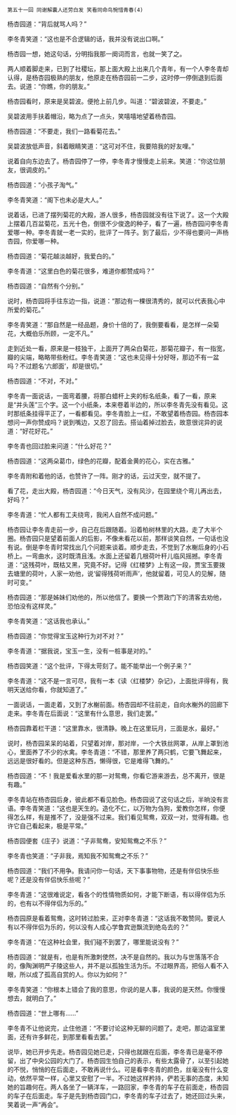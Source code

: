     第五十一回 同谢解囊人还劳白发 笑看同命鸟惋惜青春(4) 

   杨杏园道：“背后就骂人吗？”

   李冬青笑道：“这也是不合逻辑的话，我并没有说出口啊。”

   杨杏园一想，她这句话，分明指我那一阕词而言，也就一笑了之。

   两人顺着脚走来，已到了社稷坛，那上面大殿上出来几个青年，有一个人李冬青却认得，是杨杏园极熟的朋友，他原走在杨杏园前一二步，这时停一停倒退到后面去。说道：“你瞧，你的朋友。”

   杨杏园看时，原来是吴碧波。便抢上前几步。叫道：“碧波碧波，不要走。”

   吴碧波用手扶着帽沿，略为点了一点头，笑嘻嘻地望着杨杏园。

   杨杏园道：“不要走，我们一路看菊花去。”

   吴碧波放低声音，斜着眼睛笑道：“这可对不住，我要陪我的好友哩。”

   说着自向东边去了。杨杏园停了一停，李冬青才慢慢走上前来。笑道：“你这位朋友，很调皮的。”

   杨杏园道：“小孩子淘气。”

   李冬青笑道：“阁下也未必是大人。”

   说着话，已进了摆列菊花的大殿，游人很多，杨杏园就没有往下说了。这一个大殿上摆着几百盆菊花，五光十色，倒很不少俊逸的种子，看了一遍，杨杏园问李冬青爱哪一种。李冬青就一老一实的，批评了一阵子。到了最后，少不得也要问一声杨杏园，你爱哪一种。

   杨杏园道：“菊花越淡越好，我爱白的。”

   李冬青道：“这里白色的菊花很多，难道你都赞成吗？”

   杨杏园道：“自然有个分别。”

   说时，杨杏园将手往东边一指，说道：“那边有一棵很清秀的，就可以代表我心中所爱的菊花。”

   李冬青笑道：“那自然是一经品题，身价十倍的了，我倒要看看，是怎样一朵菊花，大概伯乐所顾，一定不凡。”

   走到近处一看，原来是一枝独干，上面开了两朵白菊花，那菊花瓣子，有一指宽，瓣的尖端，略略带些粉红。李冬青笑道：“这也未见得十分好呀，那边不有一盆吗？不过题名‘六郎面’，却是很切。”

   杨杏园道：“不对，不对。”

   李冬青一面说话，一面弯着腰，将那白蜡杆上夹的标名纸条，看了一看，原来是“并头莲”三个字。这一个小纸条，本来卷着半边的，所以李冬青先没有看见。这时那纸条挂得平正了，一看都看见。李冬青脸上一红，不敢望着杨杏园。杨杏园本想问一声你赞成吗？说到嘴边，又忍了回去。搭讪着掉过脸去，故意很诧异的说道：“好花好花。”

   李冬青也回过脸来问道：“什么好花？”

   杨杏园道：“这两朵葛巾，绿色的花瓣，配着金黄的花心，实在古雅。”

   李冬青附和着他的话，也赞许了一阵。刚才的话，云过天空，就不提了。

   看了花，走出大殿，杨杏园道：“今日天气，没有风沙，在园里绕个弯儿再出去，好吗？”

   李冬青道：“忙人都有工夫绕弯，我闲人自然不成问题。”

   杨杏园让李冬青走前一步，自己在后跟随着。沿着柏树林里的大路，走了大半个圈。杨杏园只是望着前面人的后影，不像未看花以前，那样谈笑自然，一句话也没有说。倒是李冬青时常找出几个问题来谈着。顺步走去，不觉到了水榭后身的小石桥上。一弯曲水，这时既清且浅。水面上还留着几根荷叶秆儿临风摇撼。李冬青道：“这残荷叶，既枯又黑，究竟不好。记得《红楼梦》上有这一段，贾宝玉要拨去塘里的荷叶，人家一劝他，说‘留得残荷听雨声’，他就留着，可见人的见解，随时可变。”

   杨杏园道：“那是姊妹们劝他的，所以他信了。要换一个贾政门下的清客去劝他，恐怕没有这样灵。”

   李冬青笑道：“这话我也承认。”

   杨杏园道：“你觉得宝玉这种行为对不对？”

   李冬青道：“据我说，宝玉一生，没有一桩事是对的。”

   杨杏园笑道：“这个批评，下得太苛刻了。能不能举出一个例子来？”

   李冬青道：“这不是一言可尽，我有一本《读〈红楼梦〉杂记》，上面批评得有，我明天送给你看，你就知道了。”

   一面说话，一面走着，又到了水榭前面。杨杏园却不往前走，自向水榭外的回廊下走来。李冬青在后面说：“这里有什么意思，我们走罢。”

   杨杏园靠着栏干道：“这里靠水，很清静。晚上在这里玩月，三面是水，最好。”

   说时，杨杏园呆呆的站着，只望着对岸，那对岸，一个大铁丝网罩，从岸上罩到池心，里面养了不少的水禽。李冬青道：“不错，那里养了两只鹤，它要飞舞起来，远远是很好看的。但是这种东西，懒得很，它是难得飞舞的。”

   杨杏园道：“不！我是爱看水里的那一对鸳鸯，你看它游来游去，总不离开，很是有趣。”

   李冬青站在杨杏园后身，彼此都不看见脸色。杨杏园说了这句话之后，半晌没有言语。李冬青笑道：“这也是天生的。造化不仁，以万物为刍狗，爱教你怎样，你便得怎么样，有是推不了，没是强不过来。我们看见鸳鸯，双双一对，觉得有趣。也许它自己看起来，极是平常。”

   杨杏园便套《庄子》说道：“子非鸳鸯，安知鸳鸯之不乐？”

   李冬青也笑道：“子非我，焉知我不知鸳鸯之不乐？”

   杨杏园道：“我们不用争。我请问你一句话，天下事事物物，还是有伴侣快乐些呢？还是没有伴侣快乐些呢？”

   李冬青道：“这很难说定，看各个的性情物质如何，才能下断语，有以得伴侣为乐的，也有以不得伴侣为乐的。”

   杨杏园原是看着鸳鸯，这时转过脸来，正对李冬青道：“这话我不敢赞同。要说人有以不得伴侣为乐的，何以没有人成心学鲁宾逊飘流到绝岛去的？”

   李冬青道：“在这种社会里，我们碰不到罢了，哪里能说没有？”

   杨杏园道：“就是有，也是有所激刺使然，决不是自然的。我以为与世落落不合的，像陶渊明严子陵这些人，并不是以孤独生活为乐。不过眼界高，把俗人看不入眼，所以成了孤高自赏的人。你以为如何？”

   李冬青笑道：“你根本上错会了我的意思，你说的是人事，我说的是天然。你慢慢想去，就明白了。”

   杨杏园道：“世上哪有……”

   李冬青不让他说完，止住他道：“不要讨论这种无聊的问题了。走吧，那边温室里面，还有许多鲜花，到那里看看去罢。”

   说毕，她已开步先走。杨杏园见她已走，只得也就跟在后面，李冬青已是毫不停留，出了中央公园的大门了。杨杏园生怕自己的表示，有些太露骨了，以至引起她的不悦，悄悄的在后面走，不敢再说什么。可是看李冬青的颜色，丝毫没有什么变动，依然平常一样，心里又安慰了一半。不过她这样矜持，俨若无事的态度，未知她的旨趣何在。两人各坐了一辆洋车，一路回家，李冬青的车子在前面走，杨杏园的车子在后面走。车子是先到杨杏园门口，李冬青的车子过去了，她还回过头来，笑着说一声“再会”。

